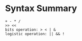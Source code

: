 # Syntax Summary

```+ - * /```  
```>> <<```  
```bits operation: > < | &```  
```logistic operation: || && !```     

